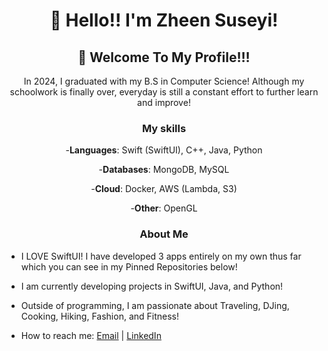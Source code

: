 <div align="center">
  <h1>👋 Hello!! I'm Zheen Suseyi!</h1>
  <h2>🤩 Welcome To My Profile!!! </h2>
  <p>In 2024, I graduated with my B.S in Computer Science! Although my schoolwork is finally over, everyday is still a constant effort to further learn and improve! 
 </p>
  <h3> My skills </h3>
<p>
  
-**Languages**: Swift (SwiftUI), C++, Java, Python
  
-**Databases**: MongoDB, MySQL

-**Cloud**: Docker, AWS (Lambda, S3)

-**Other**: OpenGL</p>

<h3> About Me </h3>
  
</div>

- I LOVE SwiftUI! I have developed 3 apps entirely on my own thus far which you can see in my Pinned Repositories below!

- I am currently developing projects in SwiftUI, Java, and Python!
  
- Outside of programming, I am passionate about Traveling, DJing, Cooking, Hiking, Fashion, and Fitness!
  
- How to reach me: [Email](mailto:suseyihzheen@gmail.com) | [LinkedIn](https://www.linkedin.com/in/zheen-s-430214255/) 
